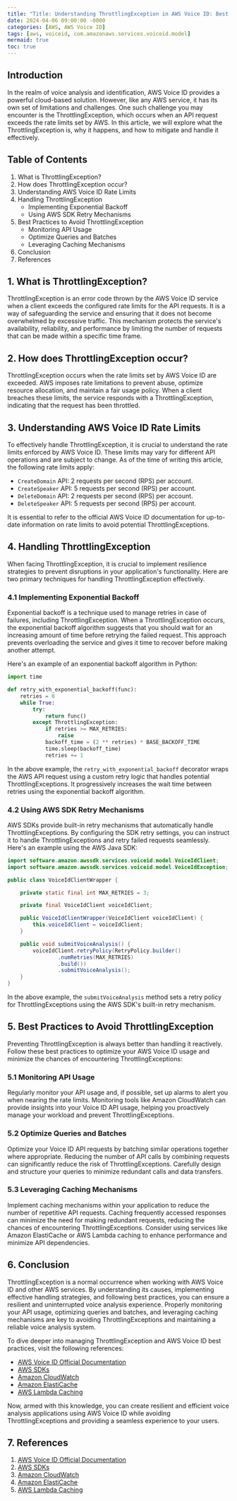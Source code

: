 ```yaml
---
title: "Title: Understanding ThrottlingException in AWS Voice ID: Best Practices for Resilient Voice Analysis"
date: 2024-04-06 09:00:00 -0000
categories: [AWS, AWS Voice ID]
tags: [aws, voiceid, com.amazonaws.services.voiceid.model]
mermaid: true
toc: true
---
```



## Introduction

In the realm of voice analysis and identification, AWS Voice ID provides a powerful cloud-based solution. However, like any AWS service, it has its own set of limitations and challenges. One such challenge you may encounter is the ThrottlingException, which occurs when an API request exceeds the rate limits set by AWS. In this article, we will explore what the ThrottlingException is, why it happens, and how to mitigate and handle it effectively.

## Table of Contents
1. What is ThrottlingException?
2. How does ThrottlingException occur?
3. Understanding AWS Voice ID Rate Limits
4. Handling ThrottlingException
   - Implementing Exponential Backoff
   - Using AWS SDK Retry Mechanisms
5. Best Practices to Avoid ThrottlingException
   - Monitoring API Usage
   - Optimize Queries and Batches
   - Leveraging Caching Mechanisms
6. Conclusion
7. References


## 1. What is ThrottlingException?

ThrottlingException is an error code thrown by the AWS Voice ID service when a client exceeds the configured rate limits for the API requests. It is a way of safeguarding the service and ensuring that it does not become overwhelmed by excessive traffic. This mechanism protects the service's availability, reliability, and performance by limiting the number of requests that can be made within a specific time frame.

## 2. How does ThrottlingException occur?

ThrottlingException occurs when the rate limits set by AWS Voice ID are exceeded. AWS imposes rate limitations to prevent abuse, optimize resource allocation, and maintain a fair usage policy. When a client breaches these limits, the service responds with a ThrottlingException, indicating that the request has been throttled.

## 3. Understanding AWS Voice ID Rate Limits

To effectively handle ThrottlingException, it is crucial to understand the rate limits enforced by AWS Voice ID. These limits may vary for different API operations and are subject to change. As of the time of writing this article, the following rate limits apply:

- `CreateDomain` API: 2 requests per second (RPS) per account.
- `CreateSpeaker` API: 5 requests per second (RPS) per account.
- `DeleteDomain` API: 2 requests per second (RPS) per account.
- `DeleteSpeaker` API: 5 requests per second (RPS) per account.

It is essential to refer to the official AWS Voice ID documentation for up-to-date information on rate limits to avoid potential ThrottlingExceptions.

## 4. Handling ThrottlingException

When facing ThrottlingException, it is crucial to implement resilience strategies to prevent disruptions in your application's functionality. Here are two primary techniques for handling ThrottlingException effectively.

### 4.1 Implementing Exponential Backoff

Exponential backoff is a technique used to manage retries in case of failures, including ThrottlingException. When a ThrottlingException occurs, the exponential backoff algorithm suggests that you should wait for an increasing amount of time before retrying the failed request. This approach prevents overloading the service and gives it time to recover before making another attempt.

Here's an example of an exponential backoff algorithm in Python:

```python
import time

def retry_with_exponential_backoff(func):
    retries = 0
    while True:
        try:
            return func()
        except ThrottlingException:
            if retries >= MAX_RETRIES:
                raise
            backoff_time = (2 ** retries) * BASE_BACKOFF_TIME
            time.sleep(backoff_time)
            retries += 1
```

In the above example, the `retry_with_exponential_backoff` decorator wraps the AWS API request using a custom retry logic that handles potential ThrottlingExceptions. It progressively increases the wait time between retries using the exponential backoff algorithm.

### 4.2 Using AWS SDK Retry Mechanisms

AWS SDKs provide built-in retry mechanisms that automatically handle ThrottlingExceptions. By configuring the SDK retry settings, you can instruct it to handle ThrottlingExceptions and retry failed requests seamlessly. Here's an example using the AWS Java SDK:

```java
import software.amazon.awssdk.services.voiceid.model.VoiceIdClient;
import software.amazon.awssdk.services.voiceid.model.VoiceIdException;

public class VoiceIdClientWrapper {

    private static final int MAX_RETRIES = 3;

    private final VoiceIdClient voiceIdClient;

    public VoiceIdClientWrapper(VoiceIdClient voiceIdClient) {
        this.voiceIdClient = voiceIdClient;
    }

    public void submitVoiceAnalysis() {
        voiceIdClient.retryPolicy(RetryPolicy.builder()
                .numRetries(MAX_RETRIES)
                .build())
                .submitVoiceAnalysis();
    }
}
```

In the above example, the `submitVoiceAnalysis` method sets a retry policy for ThrottlingExceptions using the AWS SDK's built-in retry mechanism.

## 5. Best Practices to Avoid ThrottlingException

Preventing ThrottlingException is always better than handling it reactively. Follow these best practices to optimize your AWS Voice ID usage and minimize the chances of encountering ThrottlingExceptions:

### 5.1 Monitoring API Usage

Regularly monitor your API usage and, if possible, set up alarms to alert you when nearing the rate limits. Monitoring tools like Amazon CloudWatch can provide insights into your Voice ID API usage, helping you proactively manage your workload and prevent ThrottlingExceptions.

### 5.2 Optimize Queries and Batches

Optimize your Voice ID API requests by batching similar operations together where appropriate. Reducing the number of API calls by combining requests can significantly reduce the risk of ThrottlingExceptions. Carefully design and structure your queries to minimize redundant calls and data transfers.

### 5.3 Leveraging Caching Mechanisms

Implement caching mechanisms within your application to reduce the number of repetitive API requests. Caching frequently accessed responses can minimize the need for making redundant requests, reducing the chances of encountering ThrottlingExceptions. Consider using services like Amazon ElastiCache or AWS Lambda caching to enhance performance and minimize API dependencies.

## 6. Conclusion

ThrottlingException is a normal occurrence when working with AWS Voice ID and other AWS services. By understanding its causes, implementing effective handling strategies, and following best practices, you can ensure a resilient and uninterrupted voice analysis experience. Properly monitoring your API usage, optimizing queries and batches, and leveraging caching mechanisms are key to avoiding ThrottlingExceptions and maintaining a reliable voice analysis system.

To dive deeper into managing ThrottlingException and AWS Voice ID best practices, visit the following references:

- [AWS Voice ID Official Documentation](https://docs.aws.amazon.com/voice-id/latest/APIReference/welcome.html)
- [AWS SDKs](https://aws.amazon.com/tools/#sdk)
- [Amazon CloudWatch](https://aws.amazon.com/cloudwatch/)
- [Amazon ElastiCache](https://aws.amazon.com/elasticache/)
- [AWS Lambda Caching](https://aws.amazon.com/caching/)

Now, armed with this knowledge, you can create resilient and efficient voice analysis applications using AWS Voice ID while avoiding ThrottlingExceptions and providing a seamless experience to your users.

## 7. References

1. [AWS Voice ID Official Documentation](https://docs.aws.amazon.com/voice-id/latest/APIReference/welcome.html)
2. [AWS SDKs](https://aws.amazon.com/tools/#sdk)
3. [Amazon CloudWatch](https://aws.amazon.com/cloudwatch/)
4. [Amazon ElastiCache](https://aws.amazon.com/elasticache/)
5. [AWS Lambda Caching](https://aws.amazon.com/caching/)